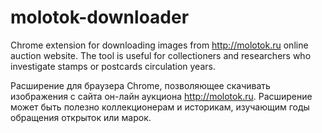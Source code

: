 molotok-downloader
==================

Chrome extension for downloading images from http://molotok.ru online auction
website. The tool is useful for collectioners and researchers who investigate
stamps or postcards circulation years.

Расширение для браузера Chrome, позволяющее скачивать изображения с сайта
он-лайн аукциона http://molotok.ru. Расширение может быть полезно
коллекционерам и историкам, изучающим годы обращения открыток или марок.
